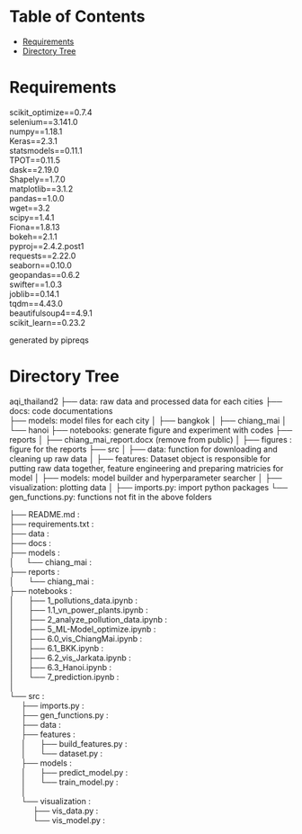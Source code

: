 <h1>Table of Contents<span class="tocSkip"></span></h1>
<div class="toc"><ul class="toc-item"><li><span><a href="#Requirements" data-toc-modified-id="Requirements-1">Requirements</a></span></li><li><span><a href="#Directory-Tree" data-toc-modified-id="Directory-Tree-2">Directory Tree</a></span></li></ul></div>

# Requirements

scikit_optimize==0.7.4 <br>
selenium==3.141.0 <br>
numpy==1.18.1<br>
Keras==2.3.1 <br>
statsmodels==0.11.1<br>
TPOT==0.11.5<br>
dask==2.19.0<br>
Shapely==1.7.0<br>
matplotlib==3.1.2<br>
pandas==1.0.0<br>
wget==3.2<br>
scipy==1.4.1<br>
Fiona==1.8.13<br>
bokeh==2.1.1<br>
pyproj==2.4.2.post1<br>
requests==2.22.0<br>
seaborn==0.10.0<br>
geopandas==0.6.2<br>
swifter==1.0.3<br>
joblib==0.14.1<br>
tqdm==4.43.0<br>
beautifulsoup4==4.9.1<br>
scikit_learn==0.23.2<br>

generated by pipreqs

# Directory Tree

aqi_thailand2 
├── data: raw data and processed data for each cities 
├── docs: code documentations  
├── models: model files for each city
│   ├── bangkok
│   ├── chiang_mai
│   └── hanoi
├── notebooks: generate figure and experiment with codes
├── reports
│   ├── chiang_mai_report.docx (remove from public)
│   ├── figures : figure for the reports
├── src
│   ├── data: function for downloading and cleaning up raw data 
│   ├── features:  Dataset object is responsible for putting raw data together, feature engineering and preparing matricies for model 
│   ├── models: model builder and hyperparameter searcher
│   ├── visualization: plotting data 
│   ├── imports.py: import python packages
└── gen_functions.py: functions not fit in the above folders

├── README.md : <br>
├── requirements.txt : <br>
├── data : <br>
├── docs : <br>
├── models : <br>
│$\;\;\;\;\;\;$└── chiang_mai : <br>
├── reports : <br>
│   $\;\;\;\;\;\;$└── chiang_mai : <br>
├── notebooks : <br>
│   $\;\;\;\;\;\;$├── 1_pollutions_data.ipynb : <br>
│   $\;\;\;\;\;\;$├── 1.1_vn_power_plants.ipynb : <br>
│   $\;\;\;\;\;\;$├── 2_analyze_pollution_data.ipynb : <br>
│   $\;\;\;\;\;\;$├── 5_ML-Model_optimize.ipynb : <br>
│   $\;\;\;\;\;\;$├── 6.0_vis_ChiangMai.ipynb : <br>
│   $\;\;\;\;\;\;$├── 6.1_BKK.ipynb : <br>
│   $\;\;\;\;\;\;$├── 6.2_vis_Jarkata.ipynb : <br>
│   $\;\;\;\;\;\;$├── 6.3_Hanoi.ipynb : <br>
│   $\;\;\;\;\;\;$└── 7_prediction.ipynb : <br>
│   <br>
└── src : <br>
    $\;\;\;\;\;\;$├── imports.py : <br>
    $\;\;\;\;\;\;$├── gen_functions.py : <br>
    $\;\;\;\;\;\;$├── data : <br>
    $\;\;\;\;\;\;$├── features : <br>
$\;\;\;\;\;\;$│   $\;\;\;\;\;\;$├── build_features.py : <br>
$\;\;\;\;\;\;$│   $\;\;\;\;\;\;$└── dataset.py : <br>
    $\;\;\;\;\;\;$├── models : <br>
$\;\;\;\;\;\;$│   $\;\;\;\;\;\;$├── predict_model.py : <br>
$\;\;\;\;\;\;$│   $\;\;\;\;\;\;$└── train_model.py : <br>
$\;\;\;\;\;\;$│   
$\;\;\;\;\;\;$└── visualization : <br>
        $\;\;\;\;\;\;$$\;\;\;\;\;\;$├── vis_data.py : <br>
        $\;\;\;\;\;\;$$\;\;\;\;\;\;$└── vis_model.py : <br>




```python

```
